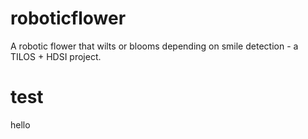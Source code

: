 # roboticflower
A robotic flower that wilts or blooms depending on smile detection - a TILOS + HDSI project.
# test
hello

